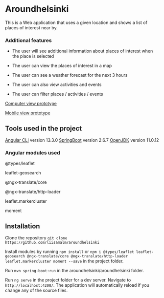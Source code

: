 # Aroundhelsinki
<!--Mikä tämä ohjelma on ja mitä tällä voi tehdä-->
This is a Web application that uses a given location and shows a list of places of interest near by.
### Additional features
- The user will see additional information about places of interest when the place is selected


- The user can view the places of interest in a map


- The user can see a weather forecast for the next 3 hours


- The user can also view activities and events


- The user can filter places / activities / events

[Computer view prototype](https://xd.adobe.com/view/05531c53-b475-4c4f-8233-4a99dd1d40f1-5000/?fullscreen)



[Mobile view prototype](https://xd.adobe.com/view/d587891e-286f-4f51-a83d-c9b6cdb7fd96-80d4/?fullscreen)

## Tools used in the project
[Angular CLI](https://github.com/angular/angular-cli) version 13.3.0
[SpringBoot](https://spring.io/projects/spring-boot) version 2.6.7
[OpenJDK](https://jdk.java.net/archive/) version 11.0.12

### Angular modules used
@types/leaflet


leaflet-geosearch


@ngx-translate/core


@ngx-translate/http-loader


leaflet.markercluster


moment

<!--mitä pitää olla asennettuna, jotta koodi toimii omalla koneella
 -->
## Installation
<!--miten ohjelman saa käyntiin-->
Clone the repository `git clone https://github.com/liisamalm/aroundhelsinki`

Install modules by running `npm install` or `npm i @types/leaflet leaflet-geosearch @ngx-translate/core @ngx-translate/http-loader leaflet.markercluster moment --save` in the project folder.

Run `mvn spring-boot:run` in the aroundhelsinki/aroundhelsinki folder.

Run `ng serve` in the project folder for a dev server. Navigate to `http://localhost:4200/`. The application will automatically reload if you change any of the source files.